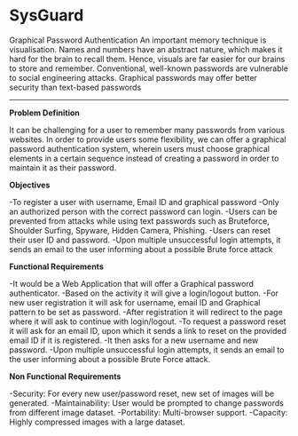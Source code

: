 # SysGuard
Graphical Password Authentication
An important memory technique is visualisation. Names and numbers have an abstract nature, which makes it hard for the brain to recall them. Hence, visuals are far easier for our brains to store and remember.
Conventional, well-known passwords are vulnerable to social engineering attacks.
Graphical passwords may offer better security than text-based passwords

-------------------------------------------------------------------

**Problem Definition**

It can be challenging for a user to remember many passwords from various websites. In order to provide users some flexibility, we can offer a graphical password authentication system, wherein users must choose graphical elements in a certain sequence instead of creating a password in order to maintain it as their password.

**Objectives**

-To register a user with username, Email ID and graphical password
-Only an authorized person with the correct password can login.
-Users can be prevented from attacks while using text passwords such as Bruteforce, Shoulder Surfing, Spyware, Hidden Camera, Phishing.
-Users can reset their user ID and password.
-Upon multiple unsuccessful login attempts, it sends an email to the user informing about a possible Brute force attack

**Functional Requirements**

-It would be a Web Application that will offer a Graphical password authenticator.
-Based on the activity it will give a login/logout button.
-For new user registration it will ask for username, email ID and Graphical pattern to be set as password.
-After registration it will redirect to the page where it will ask to continue with login/logout.
-To request a password reset it will ask for an email ID, upon which it sends a link to reset on the provided email ID if it is registered.
-It then asks for a new username and new password.
-Upon multiple unsuccessful login attempts, it sends an email to the user informing about a possible Brute Force attack.

**Non Functional Requirements**

-Security: For every new user/password reset, new set of images will be generated.
-Maintainability: User would be prompted to change passwords from different image dataset.
-Portability: Multi-browser support.
-Capacity: Highly compressed images with a large dataset.

